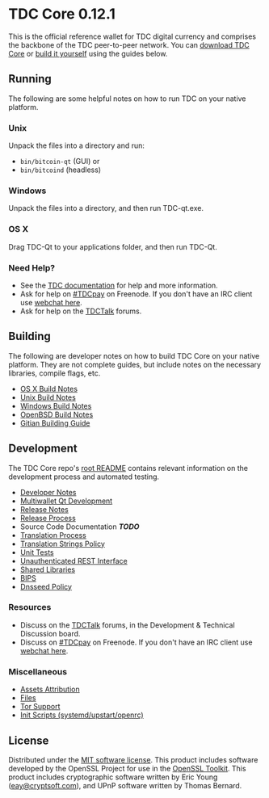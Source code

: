 TDC Core 0.12.1
=====================

This is the official reference wallet for TDC digital currency and comprises the backbone of the TDC peer-to-peer network. You can [download TDC Core](https://www.TDC.org/downloads/) or [build it yourself](#building) using the guides below.

Running
---------------------
The following are some helpful notes on how to run TDC on your native platform.

### Unix

Unpack the files into a directory and run:

- `bin/bitcoin-qt` (GUI) or
- `bin/bitcoind` (headless)

### Windows

Unpack the files into a directory, and then run TDC-qt.exe.

### OS X

Drag TDC-Qt to your applications folder, and then run TDC-Qt.

### Need Help?

* See the [TDC documentation](https://TDCpay.atlassian.net/wiki/display/DOC)
for help and more information.
* Ask for help on [#TDCpay](http://webchat.freenode.net?channels=TDCpay) on Freenode. If you don't have an IRC client use [webchat here](http://webchat.freenode.net?channels=TDCpay).
* Ask for help on the [TDCTalk](https://TDCtalk.org/) forums.

Building
---------------------
The following are developer notes on how to build TDC Core on your native platform. They are not complete guides, but include notes on the necessary libraries, compile flags, etc.

- [OS X Build Notes](build-osx.md)
- [Unix Build Notes](build-unix.md)
- [Windows Build Notes](build-windows.md)
- [OpenBSD Build Notes](build-openbsd.md)
- [Gitian Building Guide](gitian-building.md)

Development
---------------------
The TDC Core repo's [root README](/README.md) contains relevant information on the development process and automated testing.

- [Developer Notes](developer-notes.md)
- [Multiwallet Qt Development](multiwallet-qt.md)
- [Release Notes](release-notes.md)
- [Release Process](release-process.md)
- Source Code Documentation ***TODO***
- [Translation Process](translation_process.md)
- [Translation Strings Policy](translation_strings_policy.md)
- [Unit Tests](unit-tests.md)
- [Unauthenticated REST Interface](REST-interface.md)
- [Shared Libraries](shared-libraries.md)
- [BIPS](bips.md)
- [Dnsseed Policy](dnsseed-policy.md)

### Resources
* Discuss on the [TDCTalk](https://TDCtalk.org/) forums, in the Development & Technical Discussion board.
* Discuss on [#TDCpay](http://webchat.freenode.net/?channels=TDCpay) on Freenode. If you don't have an IRC client use [webchat here](http://webchat.freenode.net/?channels=TDCpay).

### Miscellaneous
- [Assets Attribution](assets-attribution.md)
- [Files](files.md)
- [Tor Support](tor.md)
- [Init Scripts (systemd/upstart/openrc)](init.md)

License
---------------------
Distributed under the [MIT software license](http://www.opensource.org/licenses/mit-license.php).
This product includes software developed by the OpenSSL Project for use in the [OpenSSL Toolkit](https://www.openssl.org/). This product includes
cryptographic software written by Eric Young ([eay@cryptsoft.com](mailto:eay@cryptsoft.com)), and UPnP software written by Thomas Bernard.
